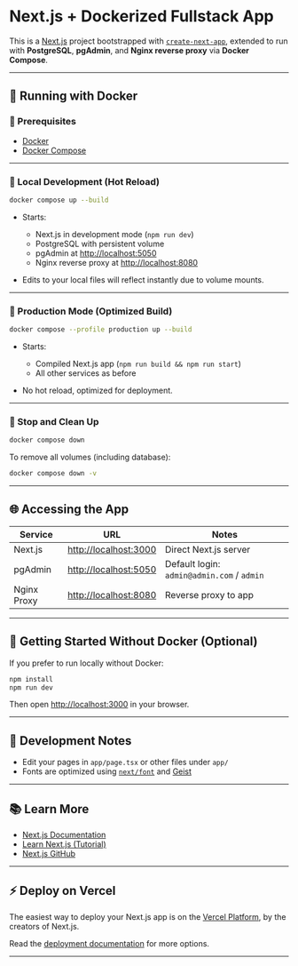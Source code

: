 # Next.js + Dockerized Fullstack App

This is a [Next.js](https://nextjs.org) project bootstrapped with [`create-next-app`](https://nextjs.org/docs/app/api-reference/cli/create-next-app), extended to run with **PostgreSQL**, **pgAdmin**, and **Nginx reverse proxy** via **Docker Compose**.

---

## 🐳 Running with Docker

### 📆 Prerequisites

* [Docker](https://www.docker.com/get-started)
* [Docker Compose](https://docs.docker.com/compose/install/)

---

### 🔧 Local Development (Hot Reload)

```bash
docker compose up --build
```

* Starts:

  * Next.js in development mode (`npm run dev`)
  * PostgreSQL with persistent volume
  * pgAdmin at [http://localhost:5050](http://localhost:5050)
  * Nginx reverse proxy at [http://localhost:8080](http://localhost:8080)
* Edits to your local files will reflect instantly due to volume mounts.

---

### 🚀 Production Mode (Optimized Build)

```bash
docker compose --profile production up --build
```

* Starts:

  * Compiled Next.js app (`npm run build && npm run start`)
  * All other services as before
* No hot reload, optimized for deployment.

---

### 🧼 Stop and Clean Up

```bash
docker compose down
```

To remove all volumes (including database):

```bash
docker compose down -v
```

---

## 🌐 Accessing the App

| Service     | URL                                            | Notes                                      |
| ----------- | ---------------------------------------------- | ------------------------------------------ |
| Next.js     | [http://localhost:3000](http://localhost:3000) | Direct Next.js server                      |
| pgAdmin     | [http://localhost:5050](http://localhost:5050) | Default login: `admin@admin.com` / `admin` |
| Nginx Proxy | [http://localhost:8080](http://localhost:8080) | Reverse proxy to app                       |

---

## 🥚 Getting Started Without Docker (Optional)

If you prefer to run locally without Docker:

```bash
npm install
npm run dev
```

Then open [http://localhost:3000](http://localhost:3000) in your browser.

---

## 📁 Development Notes

* Edit your pages in `app/page.tsx` or other files under `app/`
* Fonts are optimized using [`next/font`](https://nextjs.org/docs/app/building-your-application/optimizing/fonts) and [Geist](https://vercel.com/font)

---

## 📚 Learn More

* [Next.js Documentation](https://nextjs.org/docs)
* [Learn Next.js (Tutorial)](https://nextjs.org/learn)
* [Next.js GitHub](https://github.com/vercel/next.js)

---

## ⚡ Deploy on Vercel

The easiest way to deploy your Next.js app is on the [Vercel Platform](https://vercel.com/new?utm_medium=default-template&filter=next.js&utm_source=create-next-app&utm_campaign=create-next-app-readme), by the creators of Next.js.

Read the [deployment documentation](https://nextjs.org/docs/app/building-your-application/deploying) for more options.

---
